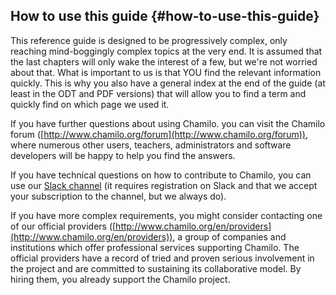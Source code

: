 ## How to use this guide {#how-to-use-this-guide}

This reference guide is designed to be progressively complex, only reaching mind-boggingly complex topics at the very end. It is assumed that the last chapters will only wake the interest of a few, but we&#039;re not worried about that. What is important to us is that YOU find the relevant information quickly. This is why you also have a general index at the end of the guide (at least in the ODT and PDF versions) that will allow you to find a term and quickly find on which page we used it.

If you have further questions about using Chamilo. you can visit the Chamilo forum ([http://www.chamilo.org/forum](http://www.chamilo.org/forum)), where numerous other users, teachers, administrators and software developers will be happy to help you find the answers.

If you have technical questions on how to contribute to Chamilo, you can use our [Slack channel][1] (it requires registration on Slack and that we accept your subscription to the channel, but we always do).

If you have more complex requirements, you might consider contacting one of our official providers ([http://www.chamilo.org/en/providers](http://www.chamilo.org/en/providers)), a group of companies and institutions which offer professional services supporting Chamilo. The official providers have a record of tried and proven serious involvement in the project and are committed to sustaining its collaborative model. By hiring them, you already support the Chamilo project.

[1]: https://chamilo.slack.com
